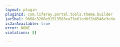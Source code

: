 ```yaml
---
layout: plugin
pluginId: com.liferay.portal.tools.theme.builder
jarSha1: 9068c3208e91513583ea73e61cd8f2b8546e3cda
isJarAvailable: true
error: NONE
violations: []

---
```

